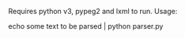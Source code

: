 Requires python v3, pypeg2 and lxml to run. Usage:

  echo some text to be parsed | python parser.py
